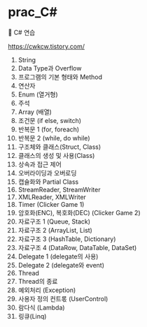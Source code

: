 # prac_C#
📖 C# 연습

https://cwkcw.tistory.com/

1. String
2. Data Type과 Overflow
3. 프로그램의 기본 형태와 Method
4. 연산자
5. Enum (열거형)
6. 주석
7. Array (배열)
8. 조건문 (if else, switch)
9. 반복문 1 (for, foreach)
10. 반복문 2 (while, do while)
11. 구조체와 클래스(Struct, Class)
12. 클래스의 생성 및 사용(Class)
13. 상속과 접근 제어
14. 오버라이딩과 오버로딩
15. 캡슐화와 Partial Class
16. StreamReader, StreamWriter
17. XMLReader, XMLWriter
18. Timer (Clicker Game 1)
19. 암호화(ENC), 복호화(DEC) (Clicker Game 2)
20. 자료구조 1 (Queue, Stack)
21. 자료구조 2 (ArrayList, List)
22. 자료구조 3 (HashTable, Dictionary)
23. 자료구조 4 (DataRow, DataTable, DataSet)
24. Delegate 1 (delegate의 사용)
25. Delegate 2 (delegate와 event)
26. Thread
27. Thread의 종료
28. 예외처리 (Exception)
29. 사용자 정의 컨트롟 (UserControl)
30. 람다식 (Lambda)
31. 링큐(Linq)
